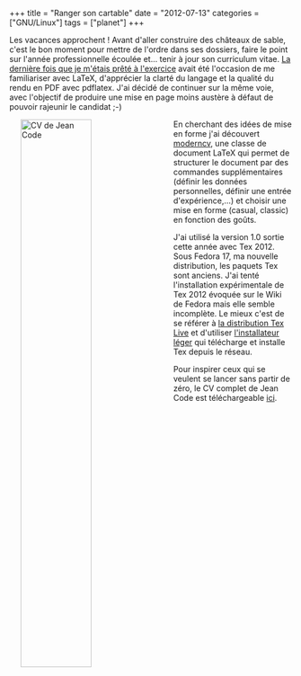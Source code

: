 +++
title = "Ranger son cartable"
date = "2012-07-13"
categories = ["GNU/Linux"]
tags = ["planet"]
+++


Les vacances approchent ! Avant d'aller construire des châteaux de sable, c'est
le bon moment pour mettre de l'ordre dans ses dossiers, faire le point sur
l'année professionnelle écoulée et... tenir à jour son curriculum vitae. [La
dernière fois que je m'étais prêté à
l'exercice](http://blogduyax.madyanne.fr/index.php?article25/decouvrir-latex)
avait été l'occasion de me familiariser avec LaTeX, d'apprécier la clarté du
langage et la qualité du rendu en PDF avec pdflatex. J'ai décidé de continuer
sur la même voie, avec l'objectif de produire une mise en page moins austère
à défaut de pouvoir rajeunir le candidat ;-)

 <img src="/images/06x/trollface_cv.png" width="50%" height="50%" alt="CV
de Jean Code" style="float:left; margin: 0px 20px;" /> En cherchant des idées
de mise en forme j'ai découvert [moderncv](http://www.ctan.org/pkg/moderncv),
une classe de document LaTeX qui permet de structurer le document par des
commandes supplémentaires (définir les données personnelles, définir une
entrée d'expérience,...) et choisir une mise en forme (casual, classic) en
fonction des goûts.

J'ai utilisé la version 1.0 sortie cette année avec Tex 2012. Sous Fedora 17,
ma nouvelle distribution, les paquets Tex sont anciens. J'ai tenté
l'installation expérimentale de Tex 2012 évoquée sur le Wiki de Fedora mais
elle semble incomplète. Le mieux c'est de se référer à [la distribution Tex
Live](http://www.tug.org/texlive/) et d'utiliser [l'installateur
léger](http://www.tug.org/texlive/acquire-netinstall.html) qui télécharge et
installe Tex depuis le réseau.


Pour inspirer ceux qui se veulent se lancer sans partir de zéro, le CV complet
de Jean Code est téléchargeable [ici](/documents/moderncv.zip).
